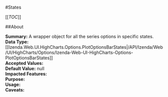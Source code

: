 #States

[[_TOC_]]

##About

**Summary:**  A wrapper object for all the series options in specific states.   
**Data Type:** [[Izenda.Web.UI.HighCharts.Options.PlotOptionsBarStates|/API/Izenda/Web/UI/HighCharts/Options/Izenda-Web-UI-HighCharts-Options-PlotOptionsBarStates]]  
**Accepted Values:**   
**Default Value:** null  
**Impacted Features:**   
**Purpose:**   
**Usage:**   
**Caveats:**   

